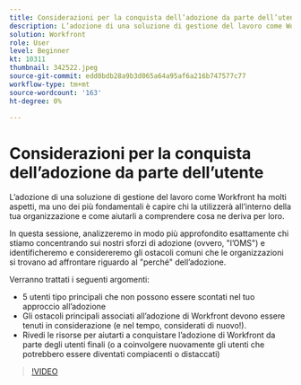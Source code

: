 ```yaml
---
title: Considerazioni per la conquista dell’adozione da parte dell’utente
description: L’adozione di una soluzione di gestione del lavoro come Workfront presenta molti aspetti, ma uno dei più fondamentali è capire chi, all’interno della tua organizzazione, la utilizzerà.
solution: Workfront
role: User
level: Beginner
kt: 10311
thumbnail: 342522.jpeg
source-git-commit: edd0bdb28a9b3d065a64a95af6a216b747577c77
workflow-type: tm+mt
source-wordcount: '163'
ht-degree: 0%

---
```


# Considerazioni per la conquista dell’adozione da parte dell’utente

L’adozione di una soluzione di gestione del lavoro come Workfront ha molti aspetti, ma uno dei più fondamentali è capire chi la utilizzerà all’interno della tua organizzazione e come aiutarli a comprendere cosa ne deriva per loro.

In questa sessione, analizzeremo in modo più approfondito esattamente chi stiamo concentrando sui nostri sforzi di adozione (ovvero, &quot;l’OMS&quot;) e identificheremo e considereremo gli ostacoli comuni che le organizzazioni si trovano ad affrontare riguardo al &quot;perché&quot; dell’adozione.

Verranno trattati i seguenti argomenti:

* 5 utenti tipo principali che non possono essere scontati nel tuo approccio all’adozione
* Gli ostacoli principali associati all’adozione di Workfront devono essere tenuti in considerazione (e nel tempo, considerati di nuovo!).
* Rivedi le risorse per aiutarti a conquistare l’adozione di Workfront da parte degli utenti finali (o a coinvolgere nuovamente gli utenti che potrebbero essere diventati compiacenti o distaccati)

>[!VIDEO](https://video.tv.adobe.com/v/342522/?quality=12&learn=on)
